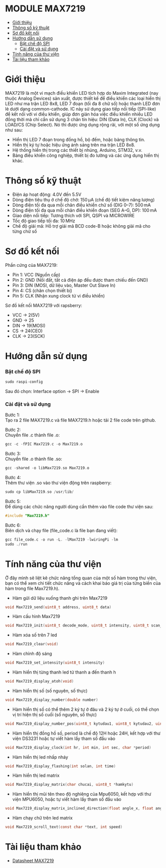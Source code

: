 # MODULE MAX7219

- [Giới thiệu](#giới-thiệu)
- [Thông số kỹ thuật](#thông-số-kỹ-thuật)
- [Sơ đồ kết nối](#Sơ-đồ-kết-nối)
- [Hướng dẫn sử dụng](#hướng-dẫn-sử-dụng)
  - [Bật chế độ SPI](#bật-chế-độ-SPI)
  - [Cài đặt và sử dụng](#cài-đặt-và-sử-dụng)
- [Tính năng của thư viện](#tính-năng-của-thư-viện)
- [Tài liệu tham khảo](#tài-liệu-tham-khảo)

# Giới thiệu
MAX7219 là một vi mạch điều khiển LED tích hợp do Maxim Integrated (nay thuộc Analog Devices) sản xuất, được thiết kế để điều khiển các loại hiển thị LED như ma trận LED 8x8, LED 7 đoạn (tối đa 8 chữ số) hoặc thanh LED đơn lẻ dưới dạng common-cathode. IC này sử dụng giao tiếp nối tiếp (SPI-like) để kết nối với vi điều khiển, giúp đơn giản hóa việc điều khiển nhiều LED đồng thời mà chỉ cần sử dụng 3 chân tín hiệu: DIN (Data In), CLK (Clock) và LOAD/CS (Chip Select).
Nó thì được ứng dụng rộng rãi, với một số ứng dụng như sau:  
- Hiển thị LED 7 đoạn trong đồng hồ, bộ đếm, hoặc bảng thông tin.
- Hiển thị ký tự hoặc hiệu ứng ánh sáng trên ma trận LED 8x8.
- Hệ thống hiển thị trong các thiết bị nhúng, Arduino, STM32, v.v.
- Bảng điều khiển công nghiệp, thiết bị đo lường và các ứng dụng hiển thị khác.
  
# Thông số kỹ thuật
- Điện áp hoạt động: 4.0V đến 5.5V  
- Dòng điện tiêu thụ ở chế độ chờ: 150 µA (chế độ tiết kiệm năng lượng)
- Dòng điện tối đa qua mỗi chân điều khiển chữ số (DIG 0–7): 500 mA
- Dòng điện tối đa qua mỗi chân điều khiển đoạn (SEG A–G, DP): 100 mA  
- Giao diện nối tiếp: Tương thích với SPI, QSPI và MICROWIRE  
- Tốc độ giao tiếp tối đa: 10 MHz  
- Chế độ giải mã: Hỗ trợ giải mã BCD code-B hoặc không giải mã cho từng chữ số  

# Sơ đồ kết nối
Phần cứng của MAX7219:  
- Pin 1: VCC (Nguồn cấp)
- Pin 2: GND (Nối đất, tất cả điện áp đều được tham chiếu đến GND)  
- Pin 3: DIN (MOSI, dữ liệu vào, Master Out Slave In)  
- Pin 4: CS  (chân chọn thiết bị)  
- Pin 5: CLK (Nhận xung clock từ vi điều khiển)  

Sơ đồ kết nối MAX7219 với rapsberry:    
- VCC -> 2(5V)  
- GND -> 25  
- DIN -> 19(MOSI)  
- CS  -> 24(CEO)  
- CLK -> 23(SCK)
  
# Hướng dẫn sử dụng
### Bật chế độ SPI 
```c
sudo raspi-config
```
Sau đó chọn: Interface option -> SPI -> Enable
  
### Cài đặt và sử dụng  
Bước 1:  
Tạo ra 2 file MAX7219.c và file MAX7219.h hoặc tải 2 file code trên github. 

Bước 2:  
Chuyển file .c thành file .o:
```c
gcc -c -fPIC Max7219.c -o Max7219.o
```
Bước 3:  
Chuyển file .o thành file .so:
```c
gcc -shared -o libMax7219.so Max7219.o
```
Bước 4:  
Thêm thư viện .so vào thư viện động trên raspberry:
```c
sudo cp libMax7219.so /usr/lib/
```
Bước 5:  
Để dùng các chức năng người dùng cần thêm vào file code thư viện sau:    
```c
#include "Max7219.h"
```
Bước 6:  
Biên dịch và chạy file (file_code.c là file bạn đang viết):
```c
gcc file_code.c -o run -L. -lMax7219 -lwiringPi -lm 
sudo ./run
```

# Tính năng của thư viện
Ở đây mình sẽ liệt kê chức năng tổng quan của một số hàm trong thư viện, bạn có thể xem chi tiết chức năng và cách khai báo giá trị của từng biến của hàm trong file Max7219.h).
- Hàm gửi dữ liệu xuống thanh ghi trên Max7219
```c
void Max7219_send(uint8_t address, uint8_t data)
```  

- Hàm cấu hình Max7219
 ```c
void Max7219_init(uint8_t decode_mode, uint8_t intensity, uint8_t scan_limit)
```  

- Hàm xóa số trên 7 led
```c
void Max7219_clear(void)
```  

- Hàm chỉnh độ sáng
```c
void Max7219_set_intensity(uint8_t intensity)
```  

- Hàm hiển thị từng thanh led từ thanh a đến thanh h
```c
void Max7219_display_atoh(void)
```  

- Hàm hiển thị số (số nguyên, số thực)
```c
void Max7219_display_number(double number)
```

- Hàm hiển thị số có thể thêm 2 ký tự ở đâu và 2 ký tự ở cuối, có thể chọn vị trí hiện thị số cuối (số nguyên, số thực)
```c
void Max7219_display_number_pos(uint8_t kytudau1, uint8_t kytudau2, uint8_t kytucuoi1, uint8_t kytucuoi2, uint8_t led_end, double number, int decimal_places)
```

- Hàm hiển thị đồng hồ số, period là chế độ 12H hoặc 24H, kết hợp với thư viện DS3231 hoặc tự viết hàm lấy tham số đầu vào
```c
void Max7219_display_clock(int hr, int min, int sec, char *period)
```

- Hàm hiển thị led nhấp nháy
```c
void Max7219_display_flashing(int solan, int time)
```

- Hàm hiển thị led matrix
```c
void Max7219_display_matrix(char chucai, uint8_t *hamkytu) 
```

- Hàm hiển thị mũi tên theo độ nghiêng của Mpu6050, kết hợp với thư viện MPU6050, hoặc tự viết hàm lấy tham số đầu vào
```c
void Max7219_display_matrix_inclined_direction(float angle_x, float angle_y)
```

- Hàm chạy chữ trên led matrix
```c
void Max7219_scroll_text(const char *text, int speed)
```

# Tài liệu tham khảo
- [Datasheet MAX7219](https://www.analog.com/media/en/technical-documentation/data-sheets/max7219-max7221.pdf)
